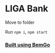 # LIGA Bank
Move to folder

Run `npm i`, `npm start`

### [Built using BemGo](https://github.com/werty1001/bemgo/blob/master/README_RU.md)